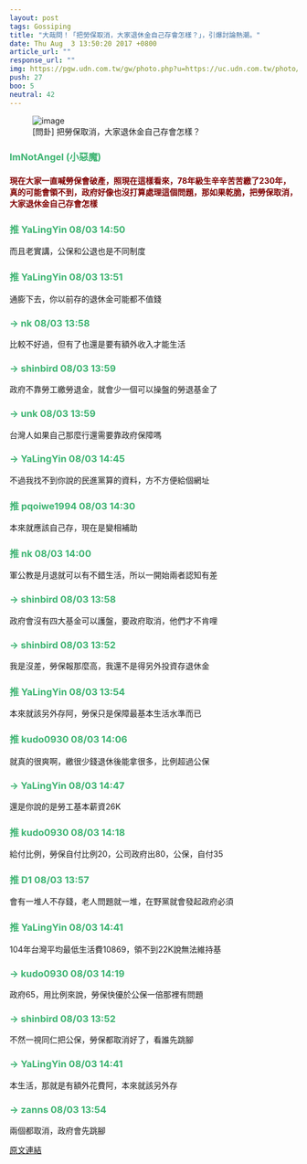 ```yaml
---
layout: post
tags: Gossiping
title: "大哉問！「把勞保取消，大家退休金自己存會怎樣？」，引爆討論熱潮。"
date: Thu Aug  3 13:50:20 2017 +0800
article_url: ""
response_url: ""
img: https://pgw.udn.com.tw/gw/photo.php?u=https://uc.udn.com.tw/photo/2017/06/22/6/3666273.jpg&x=0&y=0&sw=0&sh=0&sl=W&fw=1050&exp=3600
push: 27
boo: 5
neutral: 42
---
```


<figure>
<img src="https://pgw.udn.com.tw/gw/photo.php?u=https://uc.udn.com.tw/photo/2017/06/22/6/3666273.jpg&x=0&y=0&sw=0&sh=0&sl=W&fw=1050&exp=3600" alt="image">
<figcaption>
[問卦] 把勞保取消，大家退休金自己存會怎樣？
</figcaption>
</figure>



<h3 style="color:MediumSeaGreen;">ImNotAngel (小惡魔)</h3>

<h4 style="color:Maroon;">現在大家一直喊勞保會破產，照現在這樣看來，78年級生辛辛苦苦繳了230年，真的可能會領不到，政府好像也沒打算處理這個問題，那如果乾脆，把勞保取消，大家退休金自己存會怎樣</h4>

<h3 style="color:MediumSeaGreen;">推 YaLingYin 08/03 14:50</h3>

<p>而且老實講，公保和公退也是不同制度</p>

<h3 style="color:MediumSeaGreen;">推 YaLingYin 08/03 13:51</h3>

<p>通膨下去，你以前存的退休金可能都不值錢</p>

<h3 style="color:MediumSeaGreen;">→ nk 08/03 13:58</h3>

<p>比較不好過，但有了也還是要有額外收入才能生活</p>

<h3 style="color:MediumSeaGreen;">→ shinbird 08/03 13:59</h3>

<p>政府不靠勞工繳勞退金，就會少一個可以操盤的勞退基金了</p>

<h3 style="color:MediumSeaGreen;">→ unk 08/03 13:59</h3>

<p>台灣人如果自己那麼行還需要靠政府保障嗎</p>

<h3 style="color:MediumSeaGreen;">→ YaLingYin 08/03 14:45</h3>

<p>不過我找不到你說的民進黨算的資料，方不方便給個網址</p>

<h3 style="color:MediumSeaGreen;">推 pqoiwe1994 08/03 14:30</h3>

<p>本來就應該自己存，現在是變相補助</p>

<h3 style="color:MediumSeaGreen;">推 nk 08/03 14:00</h3>

<p>軍公教是月退就可以有不錯生活，所以一開始兩者認知有差</p>

<h3 style="color:MediumSeaGreen;">→ shinbird 08/03 13:58</h3>

<p>政府會沒有四大基金可以護盤，要政府取消，他們才不肯哩</p>

<h3 style="color:MediumSeaGreen;">→ shinbird 08/03 13:52</h3>

<p>我是沒差，勞保報那麼高，我還不是得另外投資存退休金</p>

<h3 style="color:MediumSeaGreen;">推 YaLingYin 08/03 13:54</h3>

<p>本來就該另外存阿，勞保只是保障最基本生活水準而已</p>

<h3 style="color:MediumSeaGreen;">推 kudo0930 08/03 14:06</h3>

<p>就真的很爽啊，繳很少錢退休後能拿很多，比例超過公保</p>

<h3 style="color:MediumSeaGreen;">→ YaLingYin 08/03 14:47</h3>

<p>還是你說的是勞工基本薪資26K</p>

<h3 style="color:MediumSeaGreen;">推 kudo0930 08/03 14:18</h3>

<p>給付比例，勞保自付比例20，公司政府出80，公保，自付35</p>

<h3 style="color:MediumSeaGreen;">推 D1 08/03 13:57</h3>

<p>會有一堆人不存錢，老人問題就一堆，在野黨就會發起政府必須</p>

<h3 style="color:MediumSeaGreen;">推 YaLingYin 08/03 14:41</h3>

<p>104年台灣平均最低生活費10869，領不到22K說無法維持基</p>

<h3 style="color:MediumSeaGreen;">→ kudo0930 08/03 14:19</h3>

<p>政府65，用比例來說，勞保快優於公保一倍那裡有問題</p>

<h3 style="color:MediumSeaGreen;">→ shinbird 08/03 13:52</h3>

<p>不然一視同仁把公保，勞保都取消好了，看誰先跳腳</p>

<h3 style="color:MediumSeaGreen;">→ YaLingYin 08/03 14:41</h3>

<p>本生活，那就是有額外花費阿，本來就該另外存</p>

<h3 style="color:MediumSeaGreen;">→ zanns 08/03 13:54</h3>

<p>兩個都取消，政府會先跳腳</p>

<a href = "https://www.ptt.cc/bbs/Gossiping/M.1501739423.A.230.html">原文連結</a>

